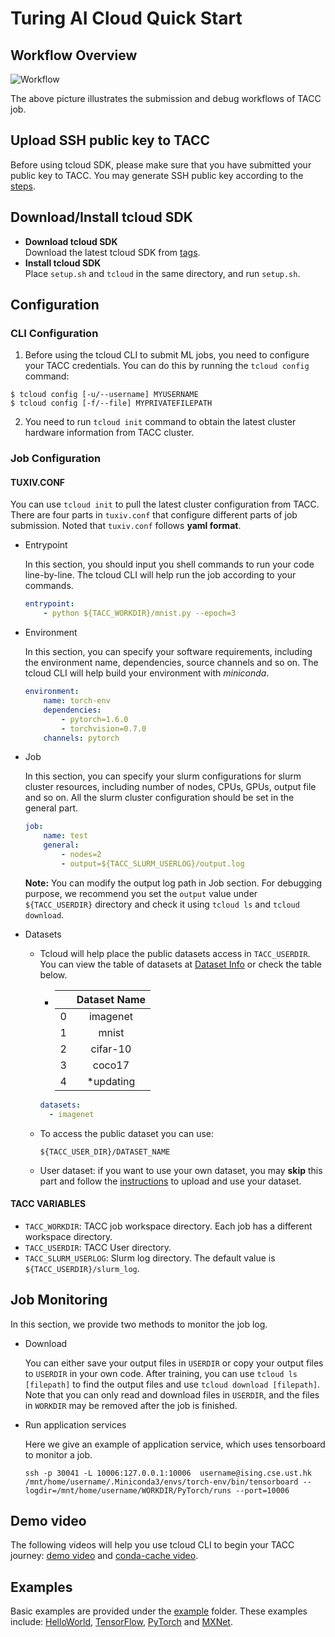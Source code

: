 # Turing AI Cloud Quick Start
## Workflow Overview

![Workflow](./static/workflow.png)

The above picture illustrates the submission and debug workflows of TACC job.

## Upload SSH public key to TACC
Before using tcloud SDK, please make sure that you have submitted your public key to TACC. You may generate SSH public key according to the [steps](https://git-scm.com/book/en/v2/Git-on-the-Server-Generating-Your-SSH-Public-Key).

## Download/Install tcloud SDK
- __Download tcloud SDK__ \
Download the latest tcloud SDK from [tags](https://github.com/turingaicloud/quickstart/tags).
- __Install tcloud SDK__ \
Place `setup.sh` and `tcloud` in the same directory, and run `setup.sh`.

## Configuration
### CLI Configuration
1. Before using the tcloud CLI to submit ML jobs, you need to configure your TACC credentials. You can do this by running the `tcloud config` command:
```
$ tcloud config [-u/--username] MYUSERNAME
$ tcloud config [-f/--file] MYPRIVATEFILEPATH
```
2. You need to run `tcloud init` command to obtain the latest cluster hardware information from TACC cluster.

### Job Configuration
#### TUXIV.CONF

You can use `tcloud init` to pull the latest cluster configuration from TACC. There are four parts in `tuxiv.conf` that configure different parts of job submission. Noted that `tuxiv.conf` follows **yaml format**.

+ Entrypoint

  In this section, you should input you shell commands to run your code line-by-line. The tcloud CLI will help run the job according to your commands.

  ~~~yaml
  entrypoint:
      - python ${TACC_WORKDIR}/mnist.py --epoch=3 
  ~~~

+ Environment

  In this section, you can specify your software requirements, including the environment name, dependencies, source channels and so on. The tcloud CLI will help build your environment with *miniconda*.

  ~~~yaml
  environment:
      name: torch-env
      dependencies:
          - pytorch=1.6.0
          - torchvision=0.7.0
      channels: pytorch
  ~~~

+ Job

  In this section, you can specify your slurm configurations for slurm cluster resources, including number of nodes, CPUs, GPUs, output file and so on. All the slurm cluster configuration should be set in the general part.

  ~~~yaml
  job:
      name: test
      general:
          - nodes=2
          - output=${TACC_SLURM_USERLOG}/output.log
  ~~~

  **Note:** You can modify the output log path in Job section. For debugging purpose, we recommend you set the `output` value under `${TACC_USERDIR}` directory and check it using `tcloud ls` and `tcloud download`.

+ Datasets
  - Tcloud will help place the public datasets access in `TACC_USERDIR`. You can view the table of  datasets at [Dataset Info](https://docs.google.com/spreadsheets/d/18qi2YpYvuXkWns7KY9pHYQclhS1Yyt5ysqgZ4plYcTg/edit#gid=0) or check the table below.

      - 
        |  | Dataset Name |
        | :------: | :------: |
        | 0 | imagenet |
        | 1 | mnist |
        | 2 | cifar-10 |
        | 3 | coco17 |
        | 4 | *updating |
    ~~~yaml
    datasets:
      - imagenet
    ~~~
  - To access the public dataset you can use:
    ~~~shell
    ${TACC_USER_DIR}/DATASET_NAME
    ~~~
  - User dataset: if you want to use your own dataset, you may **skip** this part and follow the [instructions](docs/user_dataset.md) to upload and use your dataset.


#### TACC VARIABLES

+ `TACC_WORKDIR`: TACC job workspace directory. Each job has a different workspace directory.
+ `TACC_USERDIR`: TACC User directory.
+ `TACC_SLURM_USERLOG`: Slurm log directory. The default value is `${TACC_USERDIR}/slurm_log`.

## Job Monitoring
In this section, we provide two methods to monitor the job log.
+ Download

  You can either save your output files in `USERDIR` or copy your output files to `USERDIR` in your own code. After training, you can use `tcloud ls [filepath]` to find the output files and use `tcloud download [filepath]`. Note that you can only read and download files in `USERDIR`, and the files in `WORKDIR` may be removed after the job is finished.
  
+ Run application services

  Here we give an example of application service, which uses tensorboard to monitor a job. 
  ~~~shell
  ssh -p 30041 -L 10006:127.0.0.1:10006  username@ising.cse.ust.hk /mnt/home/username/.Miniconda3/envs/torch-env/bin/tensorboard --logdir=/mnt/home/username/WORKDIR/PyTorch/runs --port=10006
  ~~~
## Demo video
The following videos will help you use tcloud CLI to begin your TACC journey: [demo video](https://drive.google.com/file/d/1eEZzgH3MipdXy3eIfgasUaMdlMquCqf8/view?usp=sharing) and [conda-cache video](https://drive.google.com/file/d/1hfFfWZoJj6dlNiOK-dbyvrE_VmM07w7A/view?usp=sharing).

## Examples
Basic examples are provided under the [example](example) folder. These examples include: [HelloWorld](example/helloworld), [TensorFlow](example/TensorFlow), [PyTorch](example/PyTorch) and [MXNet](example/MXNet).
